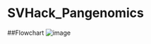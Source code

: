 # SVHack_Pangenomics

##Flowchart
![image](https://github.com/collaborativebioinformatics/SVHack_Pangenomics/assets/110214909/f0b97b31-00da-4320-b3a9-2dd786e9a85c)
